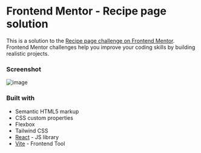 # Frontend Mentor - Recipe page solution

This is a solution to the [Recipe page challenge on Frontend Mentor](https://www.frontendmentor.io/challenges/recipe-page-KiTsR8QQKm). Frontend Mentor challenges help you improve your coding skills by building realistic projects. 

### Screenshot
![image](https://github.com/Franmeza/frontend-challenge-recipe/assets/109352059/0c9cb55e-6889-4801-a230-c68b4cad5876)

### Built with

- Semantic HTML5 markup
- CSS custom properties
- Flexbox
- Tailwind CSS
- [React](https://reactjs.org/) - JS library
- [Vite](https://nextjs.org/) - Frontend Tool
